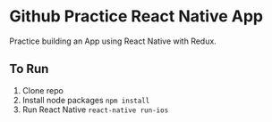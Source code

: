 # Github Practice React Native App

Practice building an App using React Native with Redux.

## To Run

1. Clone repo
2. Install node packages `npm install`
3. Run React Native `react-native run-ios`
